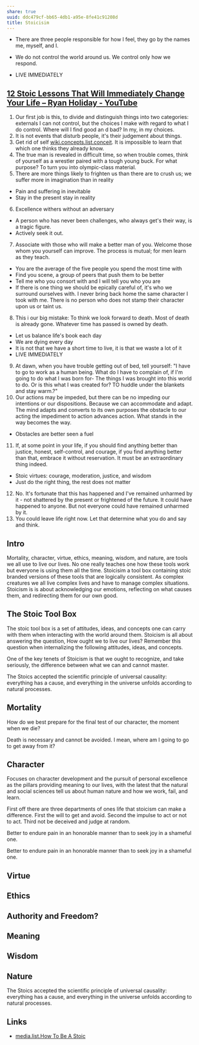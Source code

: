 ```yaml
---
share: true
uuid: ddc479cf-bb65-4db1-a95e-8fe41c91208d
title: Stoicisim
---
```

* There are three people responsible for how I feel, they go by the names me, myself, and I.
* We do not control the world around us. We control only how we respond.

* LIVE IMMEDIATELY

## [12 Stoic Lessons That Will Immediately Change Your Life – Ryan Holiday - YouTube](https://www.youtube.com/watch?v=0oVsLkPqXWo)

1. Our first job is this, to divide and distinguish things into two categories: externals I can not control, but the choices I make with regard to what I do control. Where will I find good an d bad? In my, in my choices.
2. It is not events that disturb people, it's their judgement about things.
3. Get rid of self [wiki.concepts.list.conceit](/undefined). It is impossible to learn that which one thinks they already know.
4. The true man is revealed in difficult time, so when trouble comes, think of yourself as a wrestler paired with a tough young buck. For what purpose? To turn you into olympic-class material.
5. There are more things likely to frighten us than there are to crush us; we suffer more in imagination than in reality
  * Pain and suffering in inevitable
  * Stay in the present stay in reality
6. Excellence withers without an adversary
  * A person who has never been challenges, who always get's their way, is a tragic figure.
  * Actively seek it out.
7. Associate with those who will make a better man of you. Welcome those whom you yourself can improve. The process is mutual; for men learn as they teach.
  * You are the average of the five people you spend the most time with
  * Find you scene, a group of peers that push them to be better
  * Tell me who you consort with and I will tell you who you are
  * If there is one thing we should be epically careful of, it's who we surround ourselves with. I never bring back home the same character I took with me. There is no person who does not stamp their character upon us or taint us.
8. This i our big mistake: To think we look forward to death. Most of death is already gone. Whatever time has passed is owned by death.
  * Let us balance life's book each day
  * We are dying every day
  * It is not that we have a short time to live, it is that we waste a lot of it
  * LIVE IMMEDIATELY
9. At dawn, when you have trouble getting out of bed, tell yourself: "I have to go to work as a human being. What do I have to complain of, if I'm going to do what I was born for- The things I was brought into this world to do. Or is this what I was created for? TO huddle under the blankets and stay warm.?"
10. Our actions may be impeded, but there can be no impeding our intentions or our dispositions. Because we can accommodate and adapt. The mind adapts and converts to its own purposes the obstacle to our acting the impediment to action advances action. What stands in the way becomes the way.
  * Obstacles are better seen a fuel
11. If, at some point in your life, if you should find anything better than justice, honest, self-control, and courage, if you find anything better than that, embrace it without reservation. It must be an extraordinary thing indeed.
  * Stoic virtues: courage, moderation, justice, and wisdom
  * Just do the right thing, the rest does not matter
12. No. It's fortunate that this has happened and I've remained unharmed by it - not shattered by the present or frightened of the future. It could have happened to anyone. But not everyone could have remained unharmed by it.
13. You could leave life right now. Let that determine what you do and say and think.

## Intro

Mortality, character, virtue, ethics, meaning, wisdom, and nature, are tools we all use to live our lives. No one really teaches one how these tools work but everyone is using them all the time. Stoicisim a tool box containing stoic branded versions of these tools that are logically consistent. As complex creatures we all live complex lives and have to manage complex situations. Stoicism is is about acknowledging our emotions, reflecting on what causes them, and redirecting them for our own good.

## The Stoic Tool Box

The stoic tool box is a set of attitudes, ideas, and concepts one can carry with them when interacting with the world around them. Stoicism is all about answering the question, How ought we to live our lives? Remember this question when internalizing the following attitudes, ideas, and concepts.

One of the key tenets of Stoicism is that we ought to recognize, and take seriously, the difference between what we can and cannot master.

The Stoics accepted the scientific principle of universal causality: everything has a cause, and everything in the universe unfolds according to natural processes.

## Mortality

How do we best prepare for the final test of our character, the moment when we die?

Death is necessary and cannot be avoided. I mean, where am I going to go to get away from it?

## Character

Focuses on character development and the pursuit of personal excellence as the pillars providing meaning to our lives, with the latest that the natural and social sciences tell us about human nature and how we work, fail, and learn.

First off there are three departments of ones life that stoicism can make a difference. First the will to get and avoid. Second the impulse to act or not to act. Third not be deceived and judge at random.

Better to endure pain in an honorable manner than to seek joy in a shameful one.

Better to endure pain in an honorable manner than to seek joy in a shameful one.

## Virtue

## Ethics

## Authority and Freedom?

## Meaning

## Wisdom

## Nature

The Stoics accepted the scientific principle of universal causality: everything has a cause, and everything in the universe unfolds according to natural processes.

## Links

* [media.list.How To Be A Stoic](/undefined)